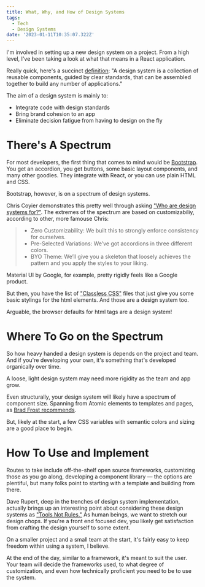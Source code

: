 ```yaml
---
title: What, Why, and How of Design Systems
tags:
  - Tech
  - Design Systems
date: '2023-01-11T10:35:07.322Z'
---
```


I'm involved in setting up a new design system on a project. From a high level, I've been taking a look at what that means in a React application.

Really quick, here's a succinct [definition](https://www.invisionapp.com/inside-design/guide-to-design-systems/): "A design system is a collection of reusable components, guided by clear standards, that can be assembled together to build any number of applications."

The aim of a design system is mainly to:

- Integrate code with design standards
- Bring brand cohesion to an app
- Eliminate decision fatigue from having to design on the fly

# There's A Spectrum

For most developers, the first thing that comes to mind would be [Bootstrap](https://getbootstrap.com/). You get an accordion, you get buttons, some basic layout components, and many other goodies. They integrate with React, or you can use plain HTML and CSS.

Bootstrap, however, is on a spectrum of design systems.

Chris Coyier demonstrates this pretty well through asking ["Who are design systems for?"](https://css-tricks.com/who-are-design-systems-for/). The extremes of the spectrum are based on customizabiliy, according to other, more famouse Chris:

> - Zero Customizability: We built this to strongly enforce consistency for ourselves.
> - Pre-Selected Variations: We’ve got accordions in three different colors.
> - BYO Theme: We’ll give you a skeleton that loosely achieves the pattern and you apply the styles to your liking.

Material UI by Google, for example, pretty rigidly feels like a Google product.

But then, you have the list of ["Classless CSS"](https://github.com/dbohdan/classless-css) files that just give you some basic stylings for the html elements. And those are a design system too.

Arguable, the browser defaults for html tags are a design system!

# Where To Go on the Spectrum

So how heavy handed a design system is depends on the project and team. And if you're developing your own, it's something that's developed organically over time.

A loose, light design system may need more rigidity as the team and app grow.

Even structurally, your design system will likely have a spectrum of component size. Spanning from Atomic elements to templates and pages, as [Brad Frost recommends](https://atomicdesign.bradfrost.com/chapter-1/).

But, likely at the start, a few CSS variables with semantic colors and sizing are a good place to begin.

# How To Use and Implement

Routes to take include off-the-shelf open source frameworks, customizing those as you go along, developing a component library — the options are plentiful, but many folks point to starting with a template and building from there.

Dave Rupert, deep in the trenches of design system implementation, actually brings up an interesting point about considering these design systems as ["Tools Not Rules."](https://daverupert.com/2020/01/the-web-is-industrialized-and-i-helped-industrialize-it/) As human beings, we want to stretch our design chops. If you're a front end focused dev, you likely get satisfaction from crafting the design yourself to some extent.

On a smaller project and a small team at the start, it's fairly easy to keep freedom within using a system, I believe.

At the end of the day, similar to a framework, it's meant to suit the user. Your team will decide the frameworks used, to what degree of customization, and even how technically proficient you need to be to use the system.

